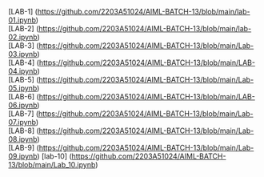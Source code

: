 [LAB-1] (https://github.com/2203A51024/AIML-BATCH-13/blob/main/lab-01.ipynb)  
[LAB-2] (https://github.com/2203A51024/AIML-BATCH-13/blob/main/lab-02.ipynb)   
[LAB-3] (https://github.com/2203A51024/AIML-BATCH-13/blob/main/Lab-03.ipynb)  
[LAB-4] (https://github.com/2203A51024/AIML-BATCH-13/blob/main/LAB-04.ipynb)  
[LAB-5] (https://github.com/2203A51024/AIML-BATCH-13/blob/main/Lab-05.ipynb)  
[LAB-6] (https://github.com/2203A51024/AIML-BATCH-13/blob/main/LAB-06.ipynb)  
[LAB-7] (https://github.com/2203A51024/AIML-BATCH-13/blob/main/Lab-07.ipynb)  
[LAB-8] (https://github.com/2203A51024/AIML-BATCH-13/blob/main/Lab-08.ipynb)  
[LAB-9] (https://github.com/2203A51024/AIML-BATCH-13/blob/main/Lab-09.ipynb)
[lab-10] (https://github.com/2203A51024/AIML-BATCH-13/blob/main/Lab_10.ipynb)





